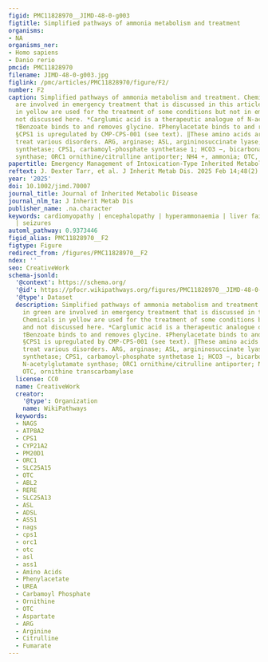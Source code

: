 ```yaml
---
figid: PMC11828970__JIMD-48-0-g003
figtitle: Simplified pathways of ammonia metabolism and treatment
organisms:
- NA
organisms_ner:
- Homo sapiens
- Danio rerio
pmcid: PMC11828970
filename: JIMD-48-0-g003.jpg
figlink: /pmc/articles/PMC11828970/figure/F2/
number: F2
caption: Simplified pathways of ammonia metabolism and treatment. Chemicals in green
  are involved in emergency treatment that is discussed in this article. Chemicals
  in yellow are used for the treatment of some conditions but not in emergencies and
  not discussed here. *Carglumic acid is a therapeutic analogue of N‐acetylglutamate.
  †Benzoate binds to and removes glycine. ‡Phenylacetate binds to and removes glutamine.
  §CPS1 is upregulated by CMP‐CPS‐001 (see text). ‖These amino acids are given to
  treat various disorders. ARG, arginase; ASL, argininosuccinate lyase; ASS, argininosuccinate
  synthetase; CPS1, carbamoyl‐phosphate synthetase 1; HCO3 −, bicarbonate; NAGS, N‐acetylglutamate
  synthase; ORC1 ornithine/citrulline antiporter; NH4 +, ammonia; OTC, ornithine transcarbamylase
papertitle: Emergency Management of Intoxication‐Type Inherited Metabolic Disorders
reftext: J. Dexter Tarr, et al. J Inherit Metab Dis. 2025 Feb 14;48(2).
year: '2025'
doi: 10.1002/jimd.70007
journal_title: Journal of Inherited Metabolic Disease
journal_nlm_ta: J Inherit Metab Dis
publisher_name: .na.character
keywords: cardiomyopathy | encephalopathy | hyperammonaemia | liver failure | rhabdomyolysis
  | seizures
automl_pathway: 0.9373446
figid_alias: PMC11828970__F2
figtype: Figure
redirect_from: /figures/PMC11828970__F2
ndex: ''
seo: CreativeWork
schema-jsonld:
  '@context': https://schema.org/
  '@id': https://pfocr.wikipathways.org/figures/PMC11828970__JIMD-48-0-g003.html
  '@type': Dataset
  description: Simplified pathways of ammonia metabolism and treatment. Chemicals
    in green are involved in emergency treatment that is discussed in this article.
    Chemicals in yellow are used for the treatment of some conditions but not in emergencies
    and not discussed here. *Carglumic acid is a therapeutic analogue of N‐acetylglutamate.
    †Benzoate binds to and removes glycine. ‡Phenylacetate binds to and removes glutamine.
    §CPS1 is upregulated by CMP‐CPS‐001 (see text). ‖These amino acids are given to
    treat various disorders. ARG, arginase; ASL, argininosuccinate lyase; ASS, argininosuccinate
    synthetase; CPS1, carbamoyl‐phosphate synthetase 1; HCO3 −, bicarbonate; NAGS,
    N‐acetylglutamate synthase; ORC1 ornithine/citrulline antiporter; NH4 +, ammonia;
    OTC, ornithine transcarbamylase
  license: CC0
  name: CreativeWork
  creator:
    '@type': Organization
    name: WikiPathways
  keywords:
  - NAGS
  - ATP8A2
  - CPS1
  - CYP21A2
  - PM20D1
  - ORC1
  - SLC25A15
  - OTC
  - ABL2
  - RERE
  - SLC25A13
  - ASL
  - ADSL
  - ASS1
  - nags
  - cps1
  - orc1
  - otc
  - asl
  - ass1
  - Amino Acids
  - Phenylacetate
  - UREA
  - Carbamoyl Phosphate
  - Ornithine
  - OTC
  - Aspartate
  - ARG
  - Arginine
  - Citrulline
  - Fumarate
---
```


